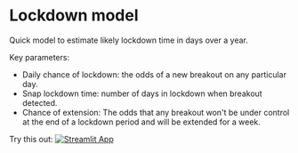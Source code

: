 # Lockdown model

Quick model to estimate likely lockdown time in days over a year.

Key parameters:

- Daily chance of lockdown: the odds of a new breakout on any particular day. 
- Snap lockdown time: number of days in lockdown when breakout detected.
- Chance of extension: The odds that any breakout won't be under control at the end of a lockdown period and will be extended for a week.

Try this out:
[![Streamlit App](https://static.streamlit.io/badges/streamlit_badge_black_white.svg)](https://share.streamlit.io/coljac/lockdown-model/main/app.py)

